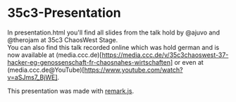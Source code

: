 # 35c3-Presentation

In presentation.html you'll find all slides from the talk hold by @ajuvo and @therojam at 35c3 ChaosWest Stage.  
You can also find this talk recorded online which was hold german and is now available at (media.ccc.de)[https://media.ccc.de/v/35c3chaoswest-37-hacker-eg-genossenschaft-fr-chaosnahes-wirtschaften] or even at (media.ccc.de@YouTube)[https://www.youtube.com/watch?v=aSJms7_BjWE].


This presentation was made with [remark.js](https://github.com/gnab/remark).
